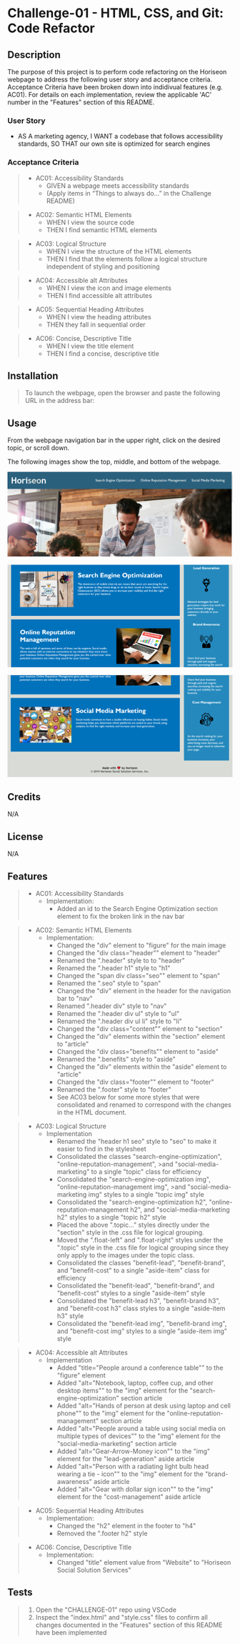 # Challenge-01 - HTML, CSS, and Git: Code Refactor

## Description
The purpose of this project is to perform code refactoring on the Horiseon webpage to address the following user story and acceptance criteria. Acceptance Criteria have been broken down into indidivual features (e.g. AC01). For details on each implementation, review the applicable 'AC' number in the "Features" section of this README.

### User Story

* AS A marketing agency,
I WANT a codebase that follows accessibility standards,
SO THAT our own site is optimized for search engines

### Acceptance Criteria

> * AC01: Accessibility Standards
>    - GIVEN a webpage meets accessibility standards
>    - (Apply items in “Things to always do…” in the Challenge README)

>* AC02: Semantic HTML Elements
>    -	WHEN I view the source code
>    -	THEN I find semantic HTML elements

>* AC03: Logical Structure
>    -	WHEN I view the structure of the HTML elements
>    -	THEN I find that the elements follow a logical structure independent of styling and positioning

>* AC04: Accessible alt Attributes
>    -	WHEN I view the icon and image elements
>    -	THEN I find accessible alt attributes

>* AC05: Sequential Heading Attributes
>    -	WHEN I view the heading attributes
>    -	THEN they fall in sequential order

>* AC06: Concise, Descriptive Title
>    -	WHEN I view the title element
>    -	THEN I find a concise, descriptive title


## Installation

> To launch the webpage, open the browser and paste the following URL in the address bar: <INSERT URL> 

## Usage

From the webpage navigation bar in the upper right, click on the desired topic, or scroll down.

The following images show the top, middle, and bottom of the webpage.

![Header and Navigation bar](assets/images/header-navbar.png)


![Middle of page](assets/images/middle-of-page.png)


![Bottom of page](assets/images/bottom-of-page.png)

## Credits

N/A

## License

N/A


## Features

> * AC01: Accessibility Standards
>   -   Implementation:
>       -   Added an id to the Search Engine Optimization section element to fix the broken link in the nav bar


>* AC02: Semantic HTML Elements
>   -   Implementation:
>        -   Changed the "div" element to "figure" for the main image
>        -   Changed the "div class="header"" element to "header"
>        -   Renamed the ".header" style to to "header"
>        -   Renamed the ".header h1" style to "h1"
>        -   Changed the "span div class="seo"" element to "span"
>        -   Renamed the ".seo" style to "span"
>        -   Changed the "div" element in the header for the navigation bar to "nav"
>        -   Renamed ".header div" style to "nav"
>        -   Renamed the ".header div ul" style to "ul"
>        -   Renamed the ".header div ul li" style to "li"
>        -   Changed the "div class="content"" element to "section"
>        -   Changed the "div" elements within the "section" element to "article"
>        -   Changed the "div class="benefits"" element to "aside"
>        -   Renamed the ".benefits" style to "aside"
>        -   Changed the "div" elements within the "aside" element to "article"
>        -   Changed the "div class="footer"" element to "footer"
>        -   Renamed the ".footer" style to "footer"
>        -   See AC03 below for some more styles that were consolidated and renamed to correspond with the changes in the HTML document.

>* AC03: Logical Structure
>   -   Implementation
>       -   Renamed the "header h1 seo" style to "seo" to make it easier to find in the stylesheet
>       -   Consolidated the classes "search-engine-optimization", "online-reputation-management", >and "social-media-marketing" to a single "topic" class for efficiency
>       -   Consolidated the "search-engine-optimization img", "online-reputation-management img", >and "social-media-marketing img" styles to a single "topic img" style
>       -   Consolidated the "search-engine-optimization h2", "online-reputation-management h2", and "social-media-marketing h2" styles to a single "topic h2" style
>       -   Placed the above ".topic..." styles directly under the "section" style in the .css file for logical grouping. 
>       -   Moved the ".float-left" and ".float-right" styles under the ".topic" style in the .css file for logical grouping since they only apply to the images under the topic class.
>       -   Consolidated the classes "benefit-lead", "benefit-brand", and "benefit-cost" to a single "aside-item" class for efficiency
>       -   Consolidated the "benefit-lead", "benefit-brand", and "benefit-cost" styles to a single "aside-item" style
>       -   Consolidated the "benefit-lead h3", "benefit-brand h3", and "benefit-cost h3" class styles to a single "aside-item h3" style
>       -   Consolidated the "benefit-lead img", "benefit-brand img", and "benefit-cost img" styles to a single "aside-item img" style

>* AC04: Accessible alt Attributes
>   -   Implementation
>       -   Added "title="People around a conference table"" to the "figure" element
>       -   Added "alt="Notebook, laptop, coffee cup, and other desktop items"" to the "img" element for the "search-engine-optimization" section article
>       -   Added "alt="Hands of person at desk using laptop and cell phone"" to the "img" element for the "online-reputation-management" section article
>       -   Added "alt="People around a table using social media on multiple types of devices"" to the "img" element for the "social-media-marketing" section article
>       -   Added "alt="Gear-Arrow-Money icon"" to the "img" element for the "lead-generation" aside article
>       -   Added "alt="Person with a radiating light bulb head wearing a tie - icon"" to the "img" element for the "brand-awareness" aside article
>       -   Added "alt="Gear with dollar sign icon"" to the "img" element for the "cost-management" aside article

>* AC05: Sequential Heading Attributes
>   -   Implementation:
>       -   Changed the "h2" element in the footer to "h4"
>       -   Removed the ".footer h2" style

>* AC06: Concise, Descriptive Title
>    -   Implementation:
>        -   Changed "title" element value from "Website" to "Horiseon Social Solution Services" 

    

## Tests

>1. Open the "CHALLENGE-01" repo using VSCode
>2. Inspect the "index.html" and "style.css" files to confirm all changes documented in the "Features" section of this README have been implemented

